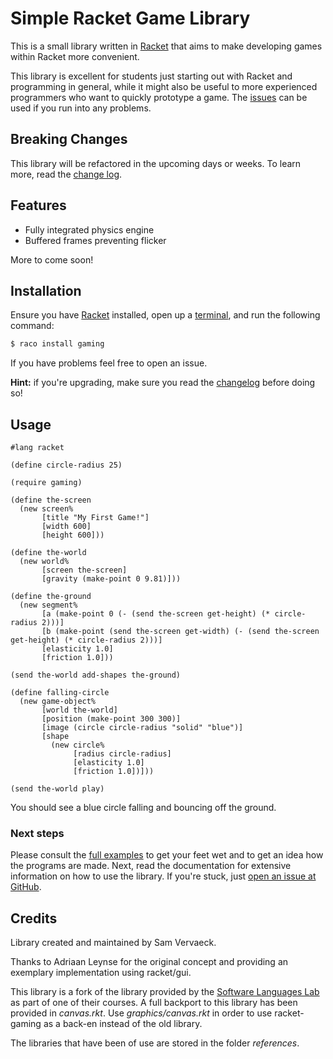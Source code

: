Simple Racket Game Library
==========================

This is a small library written in [Racket](https://racket-lang.org) that aims to make developing
games within Racket more convenient.

This library is excellent for students just starting out with Racket and
programming in general, while it might also be useful to more experienced
programmers who want to quickly prototype a game. The
[issues](https://github.com/samvv/racket-gaming/labels/question) can be used if
you run into any problems.

## Breaking Changes

This library will be refactored in the upcoming days or weeks. To learn more, read the
[change log](https://github.com/samvv/racket-gaming/tree/master/CHANGELOG.md).

## Features ##

 - Fully integrated physics engine
 - Buffered frames preventing flicker

More to come soon!

## Installation

Ensure you have [Racket](https://racket-lang.org) installed, open up a
[terminal](https://help.ubuntu.com/community/UsingTheTerminal), and run the
following command:

```bash
$ raco install gaming
```

If you have problems feel free to open an issue.

**Hint:** if you're upgrading, make sure you read the
[changelog](https://github.com/samvv/racket-gaming/tree/master/CHANGELOG.md)
before doing so!

## Usage

```racket
#lang racket

(define circle-radius 25)

(require gaming)

(define the-screen
  (new screen%
       [title "My First Game!"]
       [width 600]
       [height 600]))

(define the-world 
  (new world% 
       [screen the-screen]
       [gravity (make-point 0 9.81)]))

(define the-ground
  (new segment%
       [a (make-point 0 (- (send the-screen get-height) (* circle-radius 2)))]
       [b (make-point (send the-screen get-width) (- (send the-screen get-height) (* circle-radius 2)))]
       [elasticity 1.0]
       [friction 1.0]))

(send the-world add-shapes the-ground)

(define falling-circle
  (new game-object%
       [world the-world]
       [position (make-point 300 300)]
       [image (circle circle-radius "solid" "blue")]
       [shape
         (new circle%
              [radius circle-radius]
              [elasticity 1.0]
              [friction 1.0])]))

(send the-world play)
```

You should see a blue circle falling and bouncing off the ground.

### Next steps

Please consult the
[full examples](https://github.com/samvv/racket-gaming/tree/master/examples) to get
your feet wet and to get an idea how the programs are made. Next, read
the documentation for extensive information on how to use the library. If you're stuck,
just [open an issue at GitHub](https://github.com/samvv/racket-gaming/issues/new).

## Credits

Library created and maintained by Sam Vervaeck.

Thanks to Adriaan Leynse for the original concept and
providing an exemplary implementation using racket/gui.

This library is a fork of the library provided by the
[Software Languages Lab](http://soft.vub.ac.be/soft/edu/teaching) as
part of one of their courses. A full backport to this library
has been provided in *canvas.rkt*. Use *graphics/canvas.rkt*  in
order to use racket-gaming as a back-en instead of the old library.
 
The libraries that have been of use are stored in the folder *references*.
